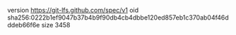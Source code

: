 version https://git-lfs.github.com/spec/v1
oid sha256:0222b1ef9047b37b4b9f90db4cb4dbbe120ed857eb1c370ab04f46dddeb66f6e
size 3458
